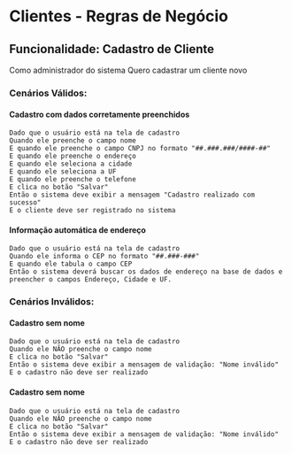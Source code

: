 # Clientes - Regras de Negócio

## Funcionalidade: Cadastro de Cliente
  Como administrador do sistema
  Quero cadastrar um cliente novo

### Cenários Válidos: 

#### Cadastro com dados corretamente preenchidos
    Dado que o usuário está na tela de cadastro
    Quando ele preenche o campo nome
    E quando ele preenche o campo CNPJ no formato "##.###.###/####-##"
    E quando ele preenche o endereço
    E quando ele seleciona a cidade
    E quando ele seleciona a UF
    E quando ele preenche o telefone
    E clica no botão "Salvar"
    Então o sistema deve exibir a mensagem "Cadastro realizado com sucesso"
    E o cliente deve ser registrado no sistema

#### Informação automática de endereço
    Dado que o usuário está na tela de cadastro
    Quando ele informa o CEP no formato "##.###-###"
    E quando ele tabula o campo CEP
    Então o sistema deverá buscar os dados de endereço na base de dados e preencher o campos Endereço, Cidade e UF.

### Cenários Inválidos: 

#### Cadastro sem nome
    Dado que o usuário está na tela de cadastro
    Quando ele NÃO preenche o campo nome
    E clica no botão "Salvar"
    Então o sistema deve exibir a mensagem de validação: "Nome inválido"
    E o cadastro não deve ser realizado

#### Cadastro sem nome
    Dado que o usuário está na tela de cadastro
    Quando ele NÃO preenche o campo nome
    E clica no botão "Salvar"
    Então o sistema deve exibir a mensagem de validação: "Nome inválido"
    E o cadastro não deve ser realizado